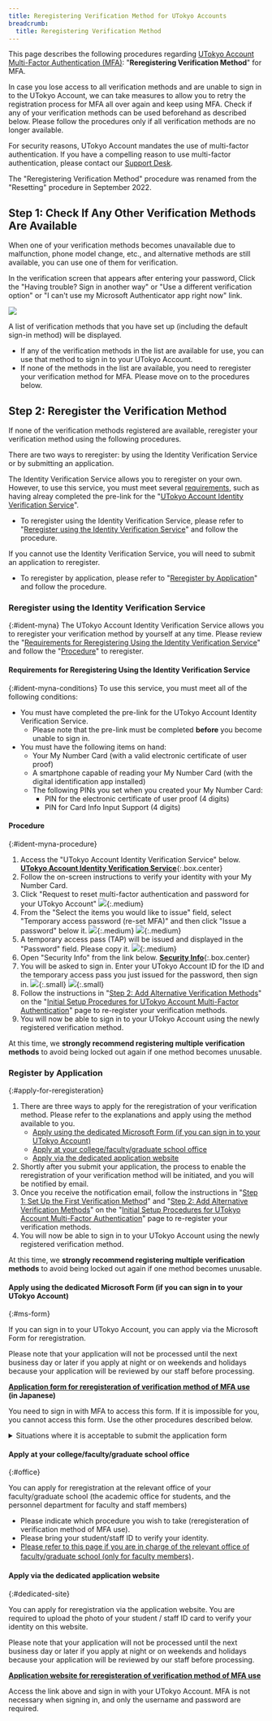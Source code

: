 ```yaml
---
title: Reregistering Verification Method for UTokyo Accounts
breadcrumb:
  title: Reregistering Verification Method
---
```


This page describes the following procedures regarding [UTokyo Account Multi-Factor Authentication (MFA)](../): "**Reregistering Verification Method**" for MFA.

In case you lose access to all verification methods and are unable to sign in to the UTokyo Account, we can take measures to allow you to retry the registration process for MFA all over again and keep using MFA. Check if any of your verification methods can be used beforehand as described below. Please follow the procedures only if all verification methods are no longer available.

For security reasons, UTokyo Account mandates the use of multi-factor authentication. If you have a compelling reason to use multi-factor authentication, please contact our [Support Desk](/en/support/email-form/).

The "Reregistering Verification Method" procedure was renamed from the "Resetting" procedure in September 2022.

## Step 1: Check If Any Other Verification Methods Are Available

When one of your verification methods becomes unavailable due to malfunction, phone model change, etc., and alternative methods are still available, you can use one of them for verification.

In the verification screen that appears after entering your password, Click the "Having trouble? Sign in another way" or "Use a different verification option" or "I can't use my Microsoft Authenticator app right now" link.

![](./reregister/signin_with_another_method.png)

A list of verification methods that you have set up (including the default sign-in method) will be displayed.

- If any of the verification methods in the list are available for use, you can use that method to sign in to your UTokyo Account.
- If none of the methods in the list are available, you need to reregister your verification method for MFA. Please move on to the procedures below.

## Step 2: Reregister the Verification Method

If none of the verification methods registered are available, reregister your verification method using the following procedures.

There are two ways to reregister: by using the Identity Verification Service or by submitting an application.

The Identity Verification Service allows you to reregister on your own. However, to use this service, you must meet several [requirements](.#ident-myna-conditions), such as having alreay completed the pre-link for the "[UTokyo Account Identity Verification Service](/en/utokyo_account/ident-myna/)".

- To reregister using the Identity Verification Service, please refer to "[Reregister using the Identity Verification Service](.#ident-myna)" and follow the procedure.

If you cannot use the Identity Verification Service, you will need to submit an application to reregister.

- To reregister by application, please refer to "[Reregister by Application](.#apply-for-reregisteration)" and follow the procedure.

### Reregister using the Identity Verification Service
{:#ident-myna}
The UTokyo Account Identity Verification Service allows you to reregister your verification method by yourself at any time. Please review the "[Requirements for Reregistering Using the Identity Verification Service](.#ident-myna-conditions)" and follow the "[Procedure](.#ident-myna-procedure)" to reregister.

#### Requirements for Reregistering Using the Identity Verification Service
{:#ident-myna-conditions}
To use this service, you must meet all of the following conditions:

- You must have completed the pre-link for the UTokyo Account Identity Verification Service.
  - Please note that the pre-link must be completed **before** you become unable to sign in.
- You must have the following items on hand:
  - Your My Number Card (with a valid electronic certificate of user proof)
  - A smartphone capable of reading your My Number Card (with the digital identification app installed)
  - The following PINs you set when you created your My Number Card:
    - PIN for the electronic certificate of user proof (4 digits)
    - PIN for Card Info Input Support (4 digits)

#### Procedure
{:#ident-myna-procedure}
1. Access the "UTokyo Account Identity Verification Service" below.
**[UTokyo Account Identity Verification Service](https://identification.adm.u-tokyo.ac.jp/verify/)**{:.box.center}
2. Follow the on-screen instructions to verify your identity with your My Number Card.
3. Click "Request to reset multi-factor authentication and password for your UTokyo Account"
![](./reregister/myna-mfa-reset-button.png){:.medium}
4. From the "Select the items you would like to issue" field, select "Temporary access password (re-set MFA)" and then click "Issue a password" below it.
![](./reregister/myna-issue-temp-access-pass-select.jpg){:.medium}
![](./reregister/myna-issue-temp-access-pass-button.png){:.medium}
5. A temporary access pass (TAP) will be issued and displayed in the "Password" field. Please copy it.
![](./reregister/myna-copy-pass.png){:.medium}
6. Open "Security Info" from the link below.
**[Security Info](https://mysignins.microsoft.com/security-info/)**{:.box.center}
7. You will be asked to sign in. Enter your UTokyo Account ID for the ID and the temporary access pass you just issued for the password, then sign in.
![](./reregister/myna-utac-login.png){:.small}
![](./reregister/myna-enter-temp-access-pass.png){:.small}
8. Follow the instructions in "[Step 2: Add Alternative Verification Methods](../initial/#alternative)" on the "[Initial Setup Procedures for UTokyo Account Multi-Factor Authentication](../initial/)" page to re-register your verification methods.
9. You will now be able to sign in to your UTokyo Account using the newly registered verification method.

At this time, we **strongly recommend registering multiple verification methods** to avoid being locked out again if one method becomes unusable.

### Register by Application
{:#apply-for-reregisteration}
1. There are three ways to apply for the reregistration of your verification method. Please refer to the explanations and apply using the method available to you.
   - [Apply using the dedicated Microsoft Form (if you can sign in to your UTokyo Account)](.#ms-form)
   - [Apply at your college/faculty/graduate school office](.#office)
   - [Apply via the dedicated application website](.#dedicated-site)
2. Shortly after you submit your application, the process to enable the reregistration of your verification method will be initiated, and you will be notified by email.
3. Once you receive the notification email, follow the instructions in "[Step 1: Set Up the First Verification Method](../initial/#first)" and "[Step 2: Add Alternative Verification Methods](../initial/#alternative)" on the "[Initial Setup Procedures for UTokyo Account Multi-Factor Authentication](../initial/)" page to re-register your verification methods.
4. You will now be able to sign in to your UTokyo Account using the newly registered verification method.

At this time, we **strongly recommend registering multiple verification methods** to avoid being locked out again if one method becomes unusable.

#### Apply using the dedicated Microsoft Form (if you can sign in to your UTokyo Account)
{:#ms-form}

If you can sign in to your UTokyo Account, you can apply via the Microsoft Form for reregistration.

Please note that your application will not be processed until the next business day or later if you apply at night or on weekends and holidays because your application will be reviewed by our staff before processing.

<b class="box center">
<a href="https://forms.office.com/r/NS4sh40RjR">Application form for reregisteration of verification method of MFA use</a><br />(in Japanese)
</b>

You need to sign in with MFA to access this form. If it is impossible for you, you cannot access this form. Use the other procedures described below.

<details>
    <summary>Situations where it is acceptable to submit the application form</summary>
    We assume that you can apply for the procedure via this form in the following cases.
    <ul>
        <li>
            If the trouble occurred during the initial setup of MFA and you need to reregister your verification method
            <ul>
                <li>It may be possible to sign in and access Microsoft Forms during the initial setup process, as MFA is not required for sign-in until Step 4 (Apply for MFA Use) of the initial setup.</li>
            </ul>
        </li>
    </ul>
</details>

#### Apply at your college/faculty/graduate school office
{:#office}

You can apply for reregistration at the relevant office of your faculty/graduate school (the academic office for students, and the personnel department for faculty and staff members)

- Please indicate which procedure you wish to take (reregisteration of verification method of MFA use).
- Please bring your student/staff ID to verify your identity.
- [Please refer to this page if you are in charge of the relevant office of faculty/graduate school (only for faculty members)](https://univtokyo.sharepoint.com/sites/utokyoportal/wiki/d/MFA_Reset_Request.aspx)．

#### Apply via the dedicated application website
{:#dedicated-site}

You can apply for reregistration via the application website. You are required to upload the photo of your student / staff ID card to verify your identity on this website.

Please note that your application will not be processed until the next business day or later if you apply at night or on weekends and holidays because your application will be reviewed by our staff before processing.

<b class="box center">
<a href="https://identification.adm.u-tokyo.ac.jp/ident/">Application website for reregisteration of verification method of MFA use</a>
</b>

Access the link above and sign in with your UTokyo Account. MFA is not necessary when signing in, and only the username and password are required.
